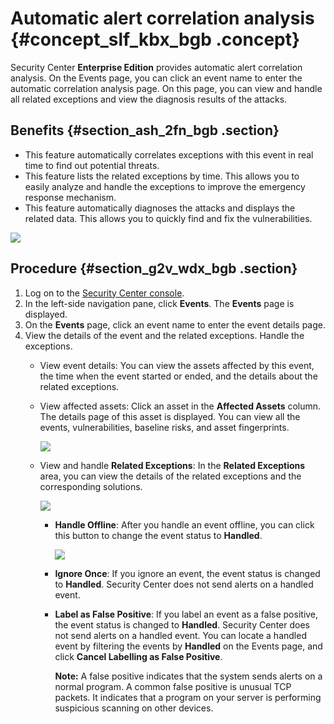 # Automatic alert correlation analysis {#concept_slf_kbx_bgb .concept}

Security Center **Enterprise Edition** provides automatic alert correlation analysis. On the Events page, you can click an event name to enter the automatic correlation analysis page. On this page, you can view and handle all related exceptions and view the diagnosis results of the attacks.

## Benefits {#section_ash_2fn_bgb .section}

-   This feature automatically correlates exceptions with this event in real time to find out potential threats.
-   This feature lists the related exceptions by time. This allows you to easily analyze and handle the exceptions to improve the emergency response mechanism.
-   This feature automatically diagnoses the attacks and displays the related data. This allows you to quickly find and fix the vulnerabilities.

![](images/33909_en-US.png)

## Procedure {#section_g2v_wdx_bgb .section}

1.  Log on to the [Security Center console](partners-intl.console.aliyun.com/#/sas).
2.  In the left-side navigation pane, click **Events**. The **Events** page is displayed.
3.  On the **Events** page, click an event name to enter the event details page.
4.  View the details of the event and the related exceptions. Handle the exceptions.
    -   View event details: You can view the assets affected by this event, the time when the event started or ended, and the details about the related exceptions.
    -   View affected assets: Click an asset in the **Affected Assets** column. The details page of this asset is displayed. You can view all the events, vulnerabilities, baseline risks, and asset fingerprints.

        ![](images/33910_en-US.png)

    -   View and handle **Related Exceptions**: In the **Related Exceptions** area, you can view the details of the related exceptions and the corresponding solutions.

        ![](images/33911_en-US.png)

        -   **Handle Offline**: After you handle an event offline, you can click this button to change the event status to **Handled**.

            ![](http://static-aliyun-doc.oss-cn-hangzhou.aliyuncs.com/assets/img/61174/156447848935082_en-US.png)

        -   **Ignore Once**: If you ignore an event, the event status is changed to **Handled**. Security Center does not send alerts on a handled event.
        -   **Label as False Positive**: If you label an event as a false positive, the event status is changed to **Handled**. Security Center does not send alerts on a handled event. You can locate a handled event by filtering the events by **Handled** on the Events page, and click **Cancel Labelling as False Positive**.

            **Note:** A false positive indicates that the system sends alerts on a normal program. A common false positive is unusual TCP packets. It indicates that a program on your server is performing suspicious scanning on other devices.


